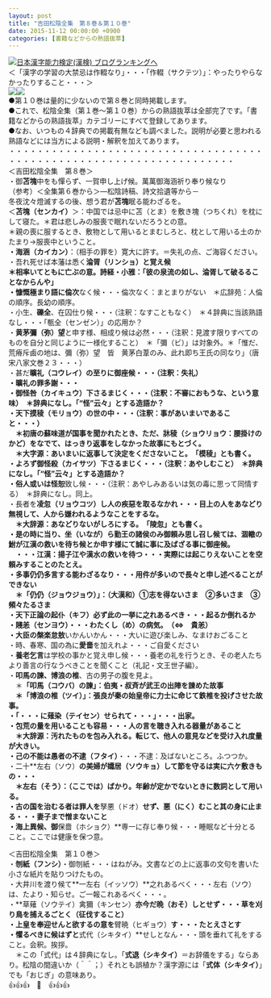 ```yaml
---
layout: post
title: "吉田松陰全集　第８巻＆第１０巻"
date: 2015-11-12 00:00:00 +0900
categories: [書籍などからの熟語抜萃]
---
```


[![](/syuusyuu9701/assets/images/吉田松陰全集-第８巻＆第１０巻-br_c_3028_1.gif)](http://blog.with2.net/link.php?1659096:3028 "日本漢字能力検定(漢検) ブログランキングへ")[日本漢字能力検定(漢検) ブログランキングへ](http://blog.with2.net/link.php?1659096:3028)  
＜「漢字の学習の大禁忌は作輟なり」・・・「作輟（サクテツ）」：やったりやらなかったりすること・・・＞  
![](/syuusyuu9701/assets/images/吉田松陰全集-第８巻＆第１０巻-abbeeb5d34b85a1737519c2a0dcbc353.jpg)![](/syuusyuu9701/assets/images/吉田松陰全集-第８巻＆第１０巻-05b1a71a1880e10a12d9126032c378e2.jpg)  
●第１０巻は量的に少ないので第８巻と同時掲載します。  
●これで、松陰全集（第１巻～第１０巻）からの熟語抜萃は全部完了です。「書籍などからの熟語抜萃」カテゴリーにすべて登録してあります。  
●なお、いつもの４辞典での掲載有無なども調べました。説明が必要と思われる熟語などには当方による説明・解釈を加えてあります。  
・・・・・・・・・・・・・・・・・・・・・・・・・・・・・・・・・・・・・・・・・・・・・・・・・・・・・・・・・・・・・・・・・・・・  
＜吉田松陰全集　第８巻＞  
・御**苫塊**中をも憚らず、一賀申し上げ候。萬萬御海涵祈り奉り候なり  
（参考）＜全集第６巻から＞―松陰詩稿、詩文拾遺等から－  
冬夜沈々燈滅するの後、想う君が**苫塊**眠る能わざるを。  
＜**苫塊（センカイ）**＞：中国では忌中に苫（とま）を敷き塊（つちくれ）を枕にして寝た。＊君は悲しみの服喪で眠れないだろうとの意。  
＊親の喪に服するとき、敷物として用いるとまむしろと、枕として用いる土のかたまり→服喪中ということ。  
**・海涵（カイカン）**：（相手の罪を）寛大に許す。＝失礼の点、ご海容ください。  
・吾れ死せば本藩は悉く**淪胥（リンショ）**と覚え候  
＊相率いてともに亡ぶの意。詩経・小雅：「彼の泉流の如し、**淪胥**して破るることなからんや」  
・慷慨極まり語に**倫次**なく候・・・倫次なく：まとまりがない　＊広辞苑：人倫の順序。長幼の順序。  
・小生、**礫全**、在囚仕り候・・・（注釈：なすこともなく）　＊４辞典に当該熟語なし・・・「甎全（センゼン）」の応用か？  
・**黄茅彌（弥）望**と申す様、相成り候は必然・・・（注釈：見渡す限りすべてのものを自分と同じように一様化すること）　＊「彌（ビ）」は対象外。＊「惟だ、荒瘠斥鹵の地は、彌（弥）望　皆　黄茅白葦のみ、此れ即ち王氏の同なり」（唐宋八家文巻２３・・・）  
・甚だ**曠礼（コウレイ）**の至りに御座候・・・（注釈：失礼）  
・**曠礼**の罪多謝・・・  
・御**怪咎（カイキュウ）**下さるまじく・・・（注釈：不審におもうな、という意味）　＊辞典になし。「“怪”云々」とする造語か？  
・天下**摸稜（モリョウ）**の世の中・・・（注釈：事があいまいであること・・・）  
　＊初唐の蘇味道が国事を聞かれたとき、ただ、牀稜（ショウリョウ：腰掛けのかど）をなでて、はっきり返事をしなかった故事にもとづく。  
　＊大字源：あいまいに返事して決定をくださないこと。　**「模稜」**とも書く。  
・よろず御**怪殺**（カイサツ）下さるまじく・・・（注釈：あやしむこと）　＊辞典になし。「“怪”云々」とする造語か？  
・俗人或いは**怪恕**致し候・・・（注釈：あやしみあるいは気の毒に思って同情する）　＊辞典になし。同上。  
・長者を**凌忽（リョウコツ）**し人の疾惡を取るなかれ・・・目上の人をあなどり無視して、人から嫌われるようなことをするな。  
　＊大辞源：あなどりないがしろにする。　**「陵忽」**とも書く。  
・是の時に当り、坐（いなが）ら勤王の諸侯のみ御頼み思し召し候ては、**涸轍の鮒が江漢の救いを待ち**候とか申す様にて誠に事に及ばざる事に御座候。  
　・・・**江漢**：**揚子江や漢水**の救いを待つ・・・実際には起こりえないことを空頼みすることのたとえ。  
・多事**仍仍**多言する能わざるなり・・・用件が多いので長々と申し述べることができない  
　＊「仍仍（ジョウジョウ）」：（大漢和）①志を得ないさま　②多いさま　③頻々たるさま  
・天下正論の**起仆（キフ）**必ず此の一挙に之れあるべき・・・起るか倒れるか  
・**賤恙（センヨウ）**・・・わたくし（め）の病気。　（⇔　貴恙）  
・大臣の**槃楽怠敖**いかんいかん・・・大いに遊び楽しみ、なまけおごること  
・時、春寒、国の為に**愛嗇**を加えれよ・・・ご自愛ください  
・**養老乞言**は学校の事かと覚え申し候・・・養老の礼を行うとき、その老人たちより善言の行なうべきことを聞くこと（礼記・文王世子編）。  
・**叩馬の諫、博浪の椎**、古の男子の腹を見よ。  
　＊**「叩馬（コウバ）の諫」：**伯夷・叔斉が武王の出陣を諌めた故事  
　＊**「博浪の椎（ツイ）」：**張良が秦の始皇帝に力士に命じて鉄椎を投げさせた故事。  
・「・・・に**薙染（テイセン）**せられて・・・」・・・出家。  
・**包荒の量**を用いることも容易・・・人の言を聴き入れる器量があること  
　＊大辞源：汚れたものを包み入れる。転じて、他人の意見などを受け入れ度量が大きい。  
・己の不能は愚者の**不逮（フタイ）**・・・不逮：及ばないところ。ふつつか。  
・二十**左右（ソウ）**の美婦が孀居（ソウキョ）して節を守るは実に六ケ敷きもの・・・  
　＊左右（そう）：（ここでは）ばかり。年齢が定かでないときに数詞として用いる。  
・古の国を治むる者は罪人を**孥悪（ドオ）**せず、悪（にく）むこと其の身に止まる・・・妻子まで憎まないこと  
・海上異候、御**保嗇（ホショク）**専一に存じ奉り候・・・睡眠など十分とること。ここでは健康を保つ意。  
  
＜吉田松陰全集　第１０巻＞  
・**刎紙（フンシ）**・御刎紙・・・はねがみ。文書などの上に返事の文句を書いた小さな紙片を貼りつけたもの。  
・大井川を渡り候て**一左右（イッソウ）**之れあるべく・・・左右（ソウ）は、たより・知らせ。ご一報これあるべく・・・。  
・**草薙（ソウテイ）禽獮（キンセン）**亦今だ晩（おそ）しとせず・・・草を刈り鳥を捕えるごとく（征伐すること）  
・上皇を奉迎せんと欲するの意を**臂暁（ヒギョウ）**す・・・たとえさとす  
・懼るべきに候はずと**式代（シキタイ）**せしとなん・・・頭を垂れて礼をすること。会釈。挨拶。  
　＊この「式代」は４辞典になし。「**式退（シキタイ）**＝お辞儀をする」ならあり。松陰の間違いか（＾＾；）それとも誤植か？漢字源には「**式体（シキタイ）**」でも「おじぎ」の意味あり。  
👍👍👍　🐑　👍👍👍  